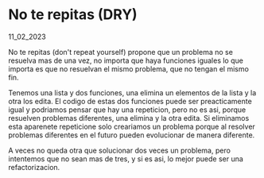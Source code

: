 # No te repitas (DRY)
11_02_2023

No te repitas (don't repeat yourself) propone que un problema no se resuelva mas de una vez, no importa que haya funciones iguales lo que importa es que no resuelvan el mismo problema, que no tengan el mismo fin.

Tenemos una lista y dos funciones, una elimina un elementos de la lista y la otra los edita. El codigo de estas dos funciones puede ser preacticamente igual y podriamos pensar que hay una repeticion, pero no es asi, porque resuelven problemas diferentes, una elimina y la otra edita. Si eliminamos esta aparenete repeticione solo creariamos un problema porque al resolver problemas diferentes en el futuro pueden evolucionar de manera diferente.

A veces no queda otra que solucionar dos veces un problema, pero intentemos que no sean mas de tres, y si es asi, lo mejor puede ser una refactorizacion.